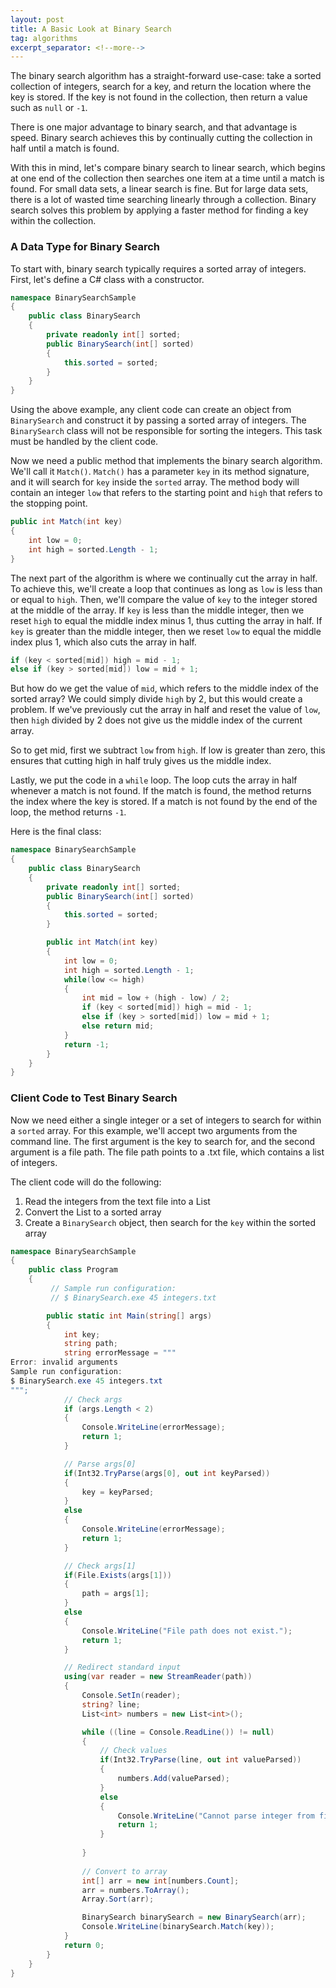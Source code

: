 ```yaml
---
layout: post
title: A Basic Look at Binary Search
tag: algorithms
excerpt_separator: <!--more-->
---
```


The binary search algorithm has a straight-forward use-case: take a sorted collection of integers, search for a key, and return the location where the key is stored. If the key is not found in the collection, then return a value such as `null` or `-1`. <!--more-->

There is one major advantage to binary search, and that advantage is speed. Binary search achieves this by continually cutting the collection in half until a match is found. 

With this in mind, let's compare binary search to linear search, which begins at one end of the collection then searches one item at a time until a match is found. For small data sets, a linear search is fine. But for large data sets, there is a lot of wasted time searching linearly through a collection. Binary search solves this problem by applying a faster method for finding a key within the collection.

### A Data Type for Binary Search

To start with, binary search typically requires a sorted array of integers. First, let's define a C# class with a constructor. 

```cs
namespace BinarySearchSample
{
    public class BinarySearch
    {
        private readonly int[] sorted;
        public BinarySearch(int[] sorted)
        {
            this.sorted = sorted;
        }
    }
}
```
Using the above example, any client code can create an object from `BinarySearch` and construct it by passing a sorted array of integers. The `BinarySearch` class will not be responsible for sorting the integers. This task must be handled by the client code.

Now we need a public method that implements the binary search algorithm. We'll call it `Match()`. `Match()` has a parameter `key` in its method signature, and it will search for `key` inside the `sorted` array. The method body will contain an integer `low` that refers to the starting point and `high` that refers to the stopping point.

```cs
public int Match(int key)
{
    int low = 0;
    int high = sorted.Length - 1;
}
```
The next part of the algorithm is where we continually cut the array in half. To achieve this, we'll create a loop that continues as long as `low` is less than or equal to `high`. Then, we'll compare the value of `key` to the integer stored at the middle of the array. If `key` is less than the middle integer, then we reset `high` to equal  the middle index minus 1, thus cutting the array in half. If `key` is greater than the middle integer, then we reset `low` to equal the middle index plus 1, which also cuts the array in half.

```cs
if (key < sorted[mid]) high = mid - 1;
else if (key > sorted[mid]) low = mid + 1;
```
But how do we get the value of `mid`, which refers to the middle index of the sorted array? We could simply divide `high` by 2, but this would create a problem. If we've previously cut the array in half and reset the value of `low`, then `high` divided by 2 does not give us the middle index of the current array. 

So to get mid, first we subtract `low` from `high`. If low is greater than zero, this ensures that cutting high in half truly gives us the middle index.

Lastly, we put the code in a `while` loop. The loop cuts the array in half whenever a match is not found. If the match is found, the method returns the index where the key is stored. If a match is not found by the end of the loop, the method returns `-1`.

Here is the final class:

```cs
namespace BinarySearchSample
{
    public class BinarySearch
    {
        private readonly int[] sorted;
        public BinarySearch(int[] sorted)
        {
            this.sorted = sorted;
        }

        public int Match(int key)
        {
            int low = 0;
            int high = sorted.Length - 1;
            while(low <= high)
            {
                int mid = low + (high - low) / 2;
                if (key < sorted[mid]) high = mid - 1;
                else if (key > sorted[mid]) low = mid + 1;
                else return mid;
            }
            return -1;
        }
    }    
}
```

### Client Code to Test Binary Search

Now we need either a single integer or a set of integers to search for within a `sorted` array. For this example, we'll accept two arguments from the command line. The first argument is the key to search for, and the second argument is a file path. The file path points to a .txt file, which contains a list of integers.

The client code will do the following:
1. Read the integers from the text file into a List
2. Convert the List to a sorted array
3. Create a `BinarySearch` object, then search for the `key` within the sorted array

```cs
namespace BinarySearchSample
{
    public class Program
    {
         // Sample run configuration:
         // $ BinarySearch.exe 45 integers.txt

        public static int Main(string[] args)
        {
            int key;
            string path;
            string errorMessage = """
Error: invalid arguments
Sample run configuration:
$ BinarySearch.exe 45 integers.txt
""";
            // Check args
            if (args.Length < 2)
            {
                Console.WriteLine(errorMessage);
                return 1;
            }

            // Parse args[0]
            if(Int32.TryParse(args[0], out int keyParsed))
            {
                key = keyParsed;
            }
            else 
            {
                Console.WriteLine(errorMessage);
                return 1;
            }

            // Check args[1]
            if(File.Exists(args[1]))
            {
                path = args[1];
            }
            else
            {
                Console.WriteLine("File path does not exist.");
                return 1;
            }

            // Redirect standard input
            using(var reader = new StreamReader(path))
            {
                Console.SetIn(reader); 
                string? line;
                List<int> numbers = new List<int>();

                while ((line = Console.ReadLine()) != null)
                {
                    // Check values
                    if(Int32.TryParse(line, out int valueParsed))
                    {
                        numbers.Add(valueParsed);
                    }
                    else
                    {
                        Console.WriteLine("Cannot parse integer from file.");
                        return 1;
                    }
                    
                }
                
                // Convert to array
                int[] arr = new int[numbers.Count];
                arr = numbers.ToArray();
                Array.Sort(arr);

                BinarySearch binarySearch = new BinarySearch(arr);
                Console.WriteLine(binarySearch.Match(key));
            }
            return 0;
        }
    }
}
```
